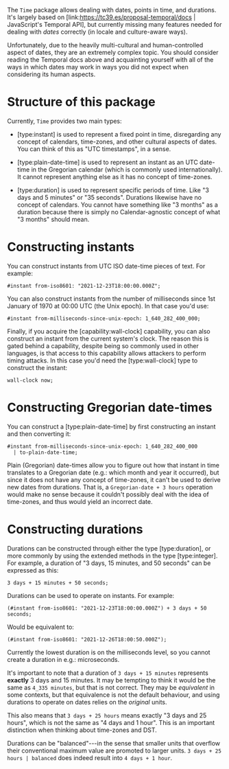 The `Time` package allows dealing with dates, points in time, and durations.
It's largely based on
[link:https://tc39.es/proposal-temporal/docs | JavaScript's Temporal API],
but currently missing many features needed for dealing with _dates_
correctly (in locale and culture-aware ways).

Unfortunately, due to the heavily multi-cultural and human-controlled aspect
of dates, they are an extremely complex topic. You should consider reading
the Temporal docs above and acquainting yourself with all of the ways in
which dates may work in ways you did not expect when considering its
human aspects.

# Structure of this package

Currently, `Time` provides two main types:

- [type:instant] is used to represent a fixed point in time, disregarding
  any concept of calendars, time-zones, and other cultural aspects of dates.
  You can think of this as "UTC timestamps", in a sense.

- [type:plain-date-time] is used to represent an instant as an UTC date-time
  in the Gregorian calendar (which is commonly used internationally). It cannot
  represent anything else as it has no concept of time-zones.

- [type:duration] is used to represent specific periods of time. Like
  "3 days and 5 minutes" or "35 seconds". Durations likewise have no concept
  of calendars. You cannot have something like "3 months" as a duration
  because there is simply no Calendar-agnostic concept of what "3 months"
  should mean.

# Constructing instants

You can construct instants from UTC ISO date-time pieces of text. For example:

    #instant from-iso8601: "2021-12-23T18:00:00.000Z";

You can also construct instants from the number of milliseconds since
1st January of 1970 at 00:00 UTC (the Unix epoch). In that case you'd use:

    #instant from-milliseconds-since-unix-epoch: 1_640_282_400_000;

Finally, if you acquire the [capability:wall-clock] capability, you can also
construct an instant from the current system's clock. The reason this is gated
behind a capability, despite being so commonly used in other languages, is
that access to this capability allows attackers to perform timing attacks.
In this case you'd need the [type:wall-clock] type to construct the instant:

    wall-clock now;

# Constructing Gregorian date-times

You can construct a [type:plain-date-time] by first constructing an instant
and then converting it:

    #instant from-milliseconds-since-unix-epoch: 1_640_282_400_000
      | to-plain-date-time;

Plain (Gregorian) date-times allow you to figure out how that instant in time
translates to a Gregorian date (e.g.: which month and year it occurred), but
since it does not have any concept of time-zones, it can't be used to derive
new dates from durations. That is, a `Gregorian-date + 3 hours` operation
would make no sense because it couldn't possibly deal with the idea of
time-zones, and thus would yield an incorrect date.

# Constructing durations

Durations can be constructed through either the type [type:duration], or
more commonly by using the extended methods in the type [type:integer].
For example, a duration of "3 days, 15 minutes, and 50 seconds" can be
expressed as this:

    3 days + 15 minutes + 50 seconds;

Durations can be used to operate on instants. For example:

    (#instant from-iso8601: "2021-12-23T18:00:00.000Z") + 3 days + 50 seconds;

Would be equivalent to:

    (#instant from-iso8601: "2021-12-26T18:00:50.000Z");

Currently the lowest duration is on the milliseconds level, so you cannot
create a duration in e.g.: microseconds.

It's important to note that a duration of `3 days + 15 minutes` represents
**exactly** 3 days and 15 minutes. It may be tempting to think it would be
the same as `4_335 minutes`, but that is not correct. They may be _equivalent_
in some contexts, but that equivalence is not the default behaviour, and using
durations to operate on dates relies on the _original_ units.

This also means that `3 days + 25 hours` means exactly "3 days and 25 hours",
which is not the same as "4 days and 1 hour". This is an important distinction
when thinking about time-zones and DST.

Durations can be "balanced"---in the sense that smaller units that overflow
their conventional maximum value are promoted to larger units.
`3 days + 25 hours | balanced` does indeed result into `4 days + 1 hour`.

